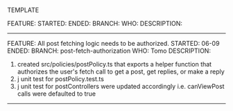 TEMPLATE

FEATURE: 
STARTED:
ENDED: 
BRANCH:
WHO:
DESCRIPTION:
__________________________________________________________________

FEATURE: All post fetching logic needs to be authorized.
STARTED: 06-09
ENDED: 
BRANCH: post-fetch-authorization
WHO: Tomo
DESCRIPTION:
1. created src/policies/postPolicy.ts that exports a helper function that
authorizes the user's fetch call to get a post, get replies, or make a reply
2. j unit test for postPolicy.test.ts
3. j unit test for postControllers were updated accordingly i.e. canViewPost
calls were defaulted to true
__________________________________________________________________